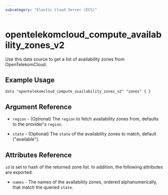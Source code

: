 ```yaml
---
subcategory: "Elastic Cloud Server (ECS)"
---
```


# opentelekomcloud_compute_availability_zones_v2

Use this data source to get a list of availability zones from OpenTelekomCloud.

## Example Usage

```hcl
data "opentelekomcloud_compute_availability_zones_v2" "zones" { }
```

## Argument Reference

* `region` - (Optional) The `region` to fetch availability zones from, defaults to the provider's `region`.

* `state` - (Optional) The `state` of the availability zones to match, default ("available").


## Attributes Reference

`id` is set to hash of the returned zone list. In addition, the following attributes are exported:

* `names` - The names of the availability zones, ordered alphanumerically, that match the queried `state`.
